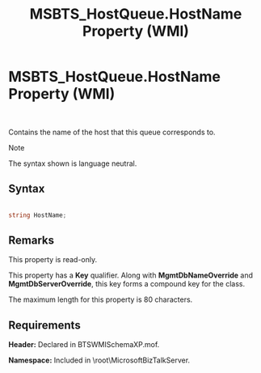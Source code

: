 ﻿---
title: MSBTS_HostQueue.HostName Property (WMI)
TOCTitle: MSBTS_HostQueue.HostName Property (WMI)
ms:assetid: 5e1d8796-ded8-405f-863a-510af0243c9b
ms:mtpsurl: https://msdn.microsoft.com/en-us/library/Aa560402(v=BTS.80)
ms:contentKeyID: 51528355
ms.date: 08/30/2017
mtps_version: v=BTS.80
---

# MSBTS\_HostQueue.HostName Property (WMI)

 

Contains the name of the host that this queue corresponds to.


> [!NOTE]
> <P>The syntax shown is language neutral.</P>



## Syntax

```C#
  
string HostName;  
```

## Remarks

This property is read-only.

This property has a **Key** qualifier. Along with **MgmtDbNameOverride** and **MgmtDbServerOverride**, this key forms a compound key for the class.

The maximum length for this property is 80 characters.

## Requirements

**Header:** Declared in BTSWMISchemaXP.mof.

**Namespace:** Included in \\root\\MicrosoftBizTalkServer.

